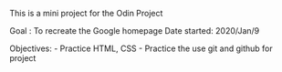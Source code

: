 This is a mini project for the Odin Project

Goal : To recreate the Google homepage 
Date started: 2020/Jan/9

Objectives: 
    - Practice HTML, CSS
    - Practice the use git and github for project

